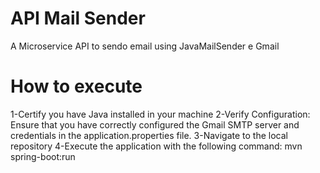 # API Mail Sender
A Microservice API to sendo email using JavaMailSender e Gmail

# How to execute
1-Certify you have Java installed in your machine
2-Verify Configuration:
Ensure that you have correctly configured the Gmail SMTP server and credentials in the application.properties file.
3-Navigate to the local repository
4-Execute the application with the following command:
mvn spring-boot:run 
